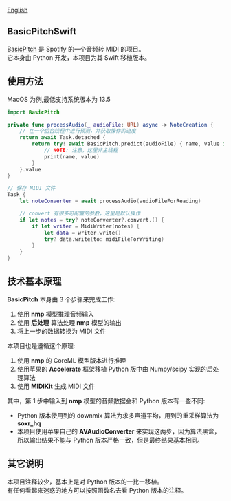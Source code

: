 [English](doc/README_en.md)

## BasicPitchSwift

[BasicPitch](https://basicpitch.spotify.com/) 是 Spotify 的一个音频转 MIDI 的项目。</br>
它本身由 Python 开发，本项目为其 Swift 移植版本。

## 使用方法

MacOS 为例,最低支持系统版本为 13.5

```swift
import BasicPitch

private func processAudio(_ audioFile: URL) async -> NoteCreation {
    // 在一个后台线程中进行预测，并获取操作的进度
    return await Task.detached {
        return try! await BasicPitch.predict(audioFile) { name, value in
            // NOTE: 注意，这里非主线程
            print(name, value)
        }
    }.value
}

// 保存 MIDI 文件
Task {
    let noteConverter = await processAudio(audioFileForReading)

    // convert 有很多可配置的参数，这里是默认操作
    if let notes = try? noteConverter?.convert.() {
        if let writer = MidiWriter(notes) {
            let data = writer.write()
            try? data.write(to: midiFileForWriting)
        }
    }
}
```

## 技术基本原理

**BasicPitch** 本身由 3 个步骤来完成工作:

1. 使用 **nmp** 模型推理音频输入
2. 使用 **后处理** 算法处理 **nmp** 模型的输出
3. 将上一步的数据转换为 MIDI 文件

本项目也是遵循这个原理:

1. 使用 **nmp** 的 CoreML 模型版本进行推理
2. 使用苹果的 **Accelerate** 框架移植 Python 版中由 Numpy/scipy 实现的后处理算法
3. 使用 **MIDIKit** 生成 MIDI 文件

其中，第 1 步中输入到 **nmp** 模型的音频数据会和 Python 版本有一些不同:

- Python 版本使用到的 downmix 算法为求多声道平均，用到的重采样算法为 **soxr_hq**
- 本项目使用苹果自己的 **AVAudioConverter** 来实现这两步，因为算法黑盒，所以输出结果不能与 Python 版本严格一致，但是最终结果基本相同。

## 其它说明

本项目注释较少，基本上是对 Python 版本的一比一移植。</br>
有任何看起来迷惑的地方可以按照函数名去看 Python 版本的注释。
